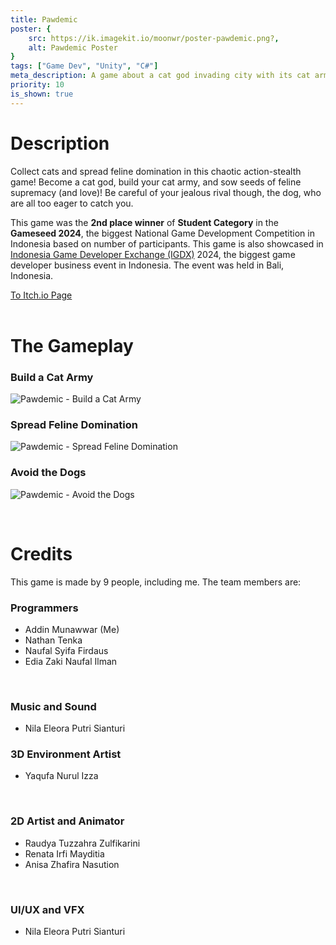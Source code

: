 ```yaml
---
title: Pawdemic
poster: {
    src: https://ik.imagekit.io/moonwr/poster-pawdemic.png?,
    alt: Pawdemic Poster
}
tags: ["Game Dev", "Unity", "C#"]
meta_description: A game about a cat god invading city with its cat army, spreading feline domination and love. For Gameseed 2024. Addin Munawwar (Cadevue).
priority: 10
is_shown: true
---
```


# Description
Collect cats and spread feline domination in this chaotic action-stealth game! Become a cat god, build your cat army, and sow seeds of feline supremacy (and love)! Be careful of your jealous rival though, the dog, who are all too eager to catch you. 

This game was the **2nd place winner** of **Student Category** in the **Gameseed 2024**, the biggest National Game Development Competition in Indonesia based on number of participants. This game is also showcased in <a href="https://www.igdx.id/" target="_blank" rel="noopener noreferrer">Indonesia Game Developer Exchange (IGDX)</a> 2024, the biggest game developer business event in Indonesia. The event was held in Bali, Indonesia.

<a href="https://noart278.itch.io/pawdemic" target="_blank" rel="noopener noreferrer">To Itch.io Page</a>
<br><br>

# The Gameplay
### Build a Cat Army
![Pawdemic - Build a Cat Army](../../assets/project/pawdemic/1.gif)

### Spread Feline Domination
![Pawdemic - Spread Feline Domination](../../assets/project/pawdemic/2.gif)

### Avoid the Dogs
![Pawdemic - Avoid the Dogs](../../assets/project/pawdemic/3.gif)

<br>

# Credits
This game is made by 9 people, including me. The team members are:

<div class="flex flex-col justify-between sm:flex-row">

<div class="w-full sm:w-2/5">

### Programmers
- Addin Munawwar (Me)  
- Nathan Tenka  
- Naufal Syifa Firdaus  
- Edia Zaki Naufal Ilman  

<br>

### Music and Sound
- Nila Eleora Putri Sianturi  

</div>

<div class="w-px bg-slate-400 hidden sm:block"></div>

<div class="w-full sm:w-2/5">

### 3D Environment Artist
- Yaqufa Nurul Izza  

<br>

### 2D Artist and Animator
- Raudya Tuzzahra Zulfikarini  
- Renata Irfi Mayditia  
- Anisa Zhafira Nasution  

<br>

### UI/UX and VFX
- Nila Eleora Putri Sianturi  

</div>

</div>
